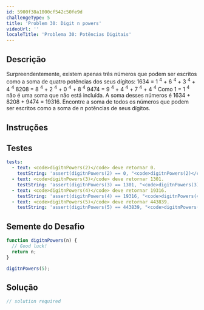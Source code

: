 ```yaml
---
id: 5900f38a1000cf542c50fe9d
challengeType: 5
title: 'Problem 30: Digit n powers'
videoUrl: ''
localeTitle: 'Problema 30: Potências Digitais'
---
```


## Descrição
<section id="description"> Surpreendentemente, existem apenas três números que podem ser escritos como a soma de quatro potências dos seus dígitos: 1634 = 1 <sup>4</sup> + 6 <sup>4</sup> + 3 <sup>4</sup> + 4 <sup>4</sup> 8208 = 8 <sup>4</sup> + 2 <sup>4</sup> + 0 <sup>4</sup> + 8 <sup>4</sup> 9474 = 9 <sup>4</sup> + 4 <sup>4</sup> + 7 <sup>4</sup> + 4 <sup>4</sup> Como 1 = 1 <sup>4</sup> não é uma soma que não está incluída. A soma desses números é 1634 + 8208 + 9474 = 19316. Encontre a soma de todos os números que podem ser escritos como a soma de n potências de seus dígitos. </section>

## Instruções
<section id="instructions">
</section>

## Testes
<section id='tests'>

```yml
tests:
  - text: <code>digitnPowers(2)</code> deve retornar 0.
    testString: 'assert(digitnPowers(2) == 0, "<code>digitnPowers(2)</code> should return 0.");'
  - text: <code>digitnPowers(3)</code> deve retornar 1301.
    testString: 'assert(digitnPowers(3) == 1301, "<code>digitnPowers(3)</code> should return 1301.");'
  - text: <code>digitnPowers(4)</code> deve retornar 19316.
    testString: 'assert(digitnPowers(4) == 19316, "<code>digitnPowers(4)</code> should return 19316.");'
  - text: <code>digitnPowers(5)</code> deve retornar 443839.
    testString: 'assert(digitnPowers(5) == 443839, "<code>digitnPowers(5)</code> should return 443839.");'

```

</section>

## Semente do Desafio
<section id='challengeSeed'>

<div id='js-seed'>

```js
function digitnPowers(n) {
  // Good luck!
  return n;
}

digitnPowers(5);

```

</div>



</section>

## Solução
<section id='solution'>

```js
// solution required
```
</section>
